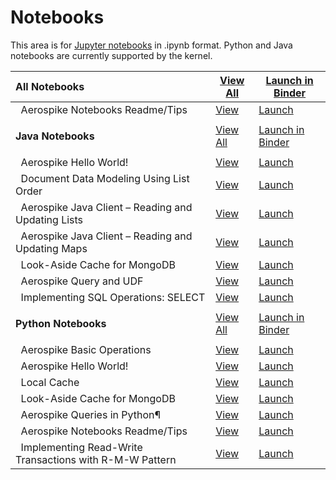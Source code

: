 # Notebooks


This area is for [Jupyter notebooks](https://jupyter.org/) in .ipynb format. Python and Java notebooks are currently supported by the kernel.


All Notebooks | [View All](https://github.com/aerospike/aerospike-dev-notebooks.docker/tree/main/notebooks) | [Launch in Binder](https://mybinder.org/v2/gh/aerospike/aerospike-dev-notebooks.docker/main?filepath=)
:-------- | ---- | ------
&nbsp; Aerospike Notebooks Readme/Tips | [View](https://github.com/aerospike/aerospike-dev-notebooks.docker/tree/main/notebooks/readme_tips.ipynb) | [Launch](https://mybinder.org/v2/gh/aerospike/aerospike-dev-notebooks.docker/main?filepath=readme_tips.ipynb)
 | | | | 
**Java  Notebooks** | [View All](https://github.com/aerospike/aerospike-dev-notebooks.docker/tree/main/notebooks/java) | [Launch in Binder](https://mybinder.org/v2/gh/aerospike/aerospike-dev-notebooks.docker/main?filepath=java)
 | | | | 
&nbsp; Aerospike Hello World! | [View](https://github.com/aerospike/aerospike-dev-notebooks.docker/tree/main/notebooks/java/hello_world.ipynb) | [Launch](https://mybinder.org/v2/gh/aerospike/aerospike-dev-notebooks.docker/main?filepath=java/hello_world.ipynb)
&nbsp; Document Data Modeling Using List Order | [View](https://github.com/aerospike/aerospike-dev-notebooks.docker/tree/main/notebooks/java/java-modeling_list_order.ipynb) | [Launch](https://mybinder.org/v2/gh/aerospike/aerospike-dev-notebooks.docker/main?filepath=java/java-modeling_list_order.ipynb)
&nbsp; Aerospike Java Client – Reading and Updating Lists | [View](https://github.com/aerospike/aerospike-dev-notebooks.docker/tree/main/notebooks/java/java-working_with_lists.ipynb) | [Launch](https://mybinder.org/v2/gh/aerospike/aerospike-dev-notebooks.docker/main?filepath=java/java-working_with_lists.ipynb)
&nbsp; Aerospike Java Client – Reading and Updating Maps | [View](https://github.com/aerospike/aerospike-dev-notebooks.docker/tree/main/notebooks/java/java-working_with_maps.ipynb) | [Launch](https://mybinder.org/v2/gh/aerospike/aerospike-dev-notebooks.docker/main?filepath=java/java-working_with_maps.ipynb)
&nbsp; Look-Aside Cache for MongoDB | [View](https://github.com/aerospike/aerospike-dev-notebooks.docker/tree/main/notebooks/java/look_aside_cache_mongo.ipynb) | [Launch](https://mybinder.org/v2/gh/aerospike/aerospike-dev-notebooks.docker/main?filepath=java/look_aside_cache_mongo.ipynb)
&nbsp; Aerospike Query and UDF | [View](https://github.com/aerospike/aerospike-dev-notebooks.docker/tree/main/notebooks/java/query_udf.ipynb) | [Launch](https://mybinder.org/v2/gh/aerospike/aerospike-dev-notebooks.docker/main?filepath=java/query_udf.ipynb)
&nbsp; Implementing SQL Operations: SELECT | [View](https://github.com/aerospike/aerospike-dev-notebooks.docker/tree/main/notebooks/java/sql_select.ipynb) | [Launch](https://mybinder.org/v2/gh/aerospike/aerospike-dev-notebooks.docker/main?filepath=java/sql_select.ipynb)
 | | | | 
**Python  Notebooks** | [View All](https://github.com/aerospike/aerospike-dev-notebooks.docker/tree/main/notebooks/python) | [Launch in Binder](https://mybinder.org/v2/gh/aerospike/aerospike-dev-notebooks.docker/main?filepath=python)
 | | | | 
&nbsp; Aerospike Basic Operations | [View](https://github.com/aerospike/aerospike-dev-notebooks.docker/tree/main/notebooks/python/basic_operations.ipynb) | [Launch](https://mybinder.org/v2/gh/aerospike/aerospike-dev-notebooks.docker/main?filepath=python/basic_operations.ipynb)
&nbsp; Aerospike Hello World! | [View](https://github.com/aerospike/aerospike-dev-notebooks.docker/tree/main/notebooks/python/hello_world.ipynb) | [Launch](https://mybinder.org/v2/gh/aerospike/aerospike-dev-notebooks.docker/main?filepath=python/hello_world.ipynb)
&nbsp; Local Cache | [View](https://github.com/aerospike/aerospike-dev-notebooks.docker/tree/main/notebooks/python/local_cache.ipynb) | [Launch](https://mybinder.org/v2/gh/aerospike/aerospike-dev-notebooks.docker/main?filepath=python/local_cache.ipynb)
&nbsp; Look-Aside Cache for MongoDB | [View](https://github.com/aerospike/aerospike-dev-notebooks.docker/tree/main/notebooks/python/look_aside_cache.ipynb) | [Launch](https://mybinder.org/v2/gh/aerospike/aerospike-dev-notebooks.docker/main?filepath=python/look_aside_cache.ipynb)
&nbsp; Aerospike Queries in Python¶ | [View](https://github.com/aerospike/aerospike-dev-notebooks.docker/tree/main/notebooks/python/query.ipynb) | [Launch](https://mybinder.org/v2/gh/aerospike/aerospike-dev-notebooks.docker/main?filepath=python/query.ipynb)
&nbsp; Aerospike Notebooks Readme/Tips | [View](https://github.com/aerospike/aerospike-dev-notebooks.docker/tree/main/notebooks/python/readme_tips.ipynb) | [Launch](https://mybinder.org/v2/gh/aerospike/aerospike-dev-notebooks.docker/main?filepath=python/readme_tips.ipynb)
&nbsp; Implementing Read-Write Transactions with R-M-W Pattern | [View](https://github.com/aerospike/aerospike-dev-notebooks.docker/tree/main/notebooks/python/transactions_rmw_pattern.ipynb) | [Launch](https://mybinder.org/v2/gh/aerospike/aerospike-dev-notebooks.docker/main?filepath=python/transactions_rmw_pattern.ipynb)
